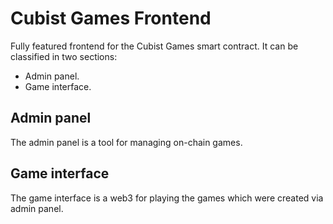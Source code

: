 # Cubist Games Frontend

Fully featured frontend for the Cubist Games smart contract. It can be classified in two sections:

- Admin panel.
- Game interface.

## Admin panel

The admin panel is a tool for managing on-chain games.

## Game interface

The game interface is a web3 for playing the games which were created via admin panel.
